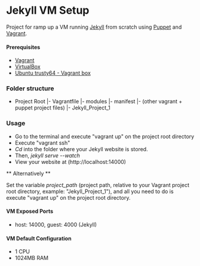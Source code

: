 # Jekyll VM Setup #

Project for ramp up a VM running [Jekyll](http://jekyllrb.com/) from scratch using [Puppet](https://puppetlabs.com/) and [Vagrant](https://www.vagrantup.com/).

#### Prerequisites ####

* [Vagrant](http://docs.vagrantup.com/v2/getting-started/index.html) 
* [VirtualBox](https://www.virtualbox.org/)
* [Ubuntu trusty64 - Vagrant box](https://atlas.hashicorp.com/ubuntu/boxes/trusty64)

### Folder structure ###

 - Project Root
 |- Vagrantfile
 |- modules
 |- manifest
 |- (other vagrant + puppet project files)
 |- Jekyll_Project_1

### Usage ###

+ Go to the terminal and execute "vagrant up" on the project root directory
+ Execute "vagrant ssh"
+ *Cd* into the folder where your Jekyll website is stored.
+ Then, *jekyll serve --watch*
+ View your website at (http://localhost:14000)

** Alternatively ** 

Set the variable *project_path* (project path, relative to your Vagrant project root directory, example: "Jekyll_Project_1"), and all you need to do is execute "vagrant up" on the project root directory.

#### VM Exposed Ports #####

* host: 14000,  guest: 4000 (Jekyll)

#### VM Default Configuration #####

* 1 CPU
* 1024MB RAM